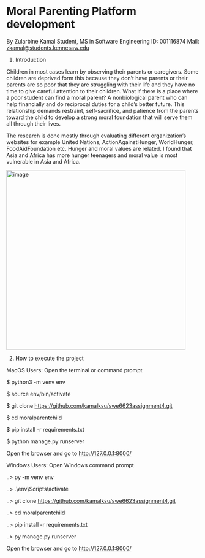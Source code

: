 # Moral Parenting Platform development 

By Zularbine Kamal
Student, MS in Software Engineering
ID: 001116874
Mail: zkamal@students.kennesaw.edu

1. Introduction 

Children in most cases learn by observing their parents or caregivers. Some children are deprived form this because they don’t have parents or their parents are so poor that they are struggling with their life and they have no time to give careful attention to their children. What if there is a place where a poor student can find a moral parent? A nonbiological parent who can help financially and do reciprocal duties for a child’s better future. This relationship demands restraint, self-sacrifice, and patience from the parents toward the child to develop a strong moral foundation that will serve them all through their lives.

The research is done mostly through evaluating different organization’s websites for example United Nations, ActionAgainstHunger, WorldHunger, FoodAidFoundation etc. Hunger and moral values are related. I found that Asia and Africa has more hunger teenagers and moral value is most vulnerable in Asia and Africa.

<img width="468" alt="image" src="https://github.com/kamalksu/swe6623assignment4/assets/148737439/00261d0a-8260-4fb7-bf1a-2fe0fda692b2">

2. How to execute the project

MacOS Users: 
Open the terminal or command prompt

$ python3 -m venv env

$ source env/bin/activate

$ git clone https://github.com/kamalksu/swe6623assignment4.git

$ cd moralparentchild

$ pip install -r requirements.txt

$ python manage.py runserver

Open the browser and go to http://127.0.0.1:8000/

Windows Users: 
Open Windows command prompt

..\> py -m venv env

..\> .\env\Scripts\activate

..\> git clone https://github.com/kamalksu/swe6623assignment4.git

..\> cd moralparentchild

..\> pip install -r requirements.txt

..\> py manage.py runserver

Open the browser and go to http://127.0.0.1:8000/


